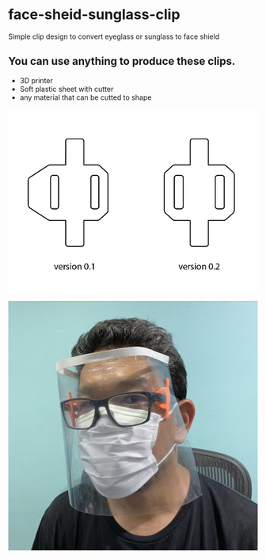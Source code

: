 # face-sheid-sunglass-clip

Simple clip design to convert eyeglass or sunglass to face shield

## You can use anything to produce these clips.
* 3D printer
* Soft plastic sheet with cutter
* any material that can be cutted to shape

![Image of face shield design](https://github.com/Geeroz/face-sheid-sunglass-clip/blob/master/faceshield_image.png)

![Sample face shield Image](https://github.com/Geeroz/face-sheid-sunglass-clip/blob/master/front%20sample.jpg)
